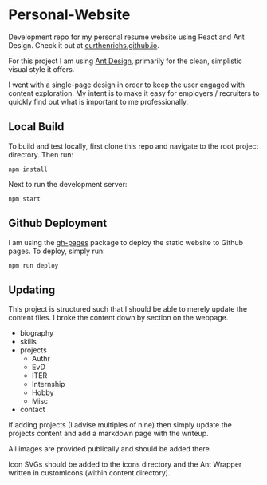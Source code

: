 # Personal-Website
Development repo for my personal resume website using React and Ant Design. Check
it out at [curthenrichs.github.io](https://curthenrichs.github.io/).

For this project I am using [Ant Design](https://ant.design/), primarily for the
clean, simplistic visual style it offers.

I went with a single-page design in order to keep the user engaged with content
exploration. My intent is to make it easy for employers / recruiters to quickly
find out what is important to me professionally.

## Local Build
To build and test locally, first clone this repo and navigate to the root project
directory. Then run:

```
npm install
```

Next to run the development server:

```
npm start
```

## Github Deployment
I am using the [gh-pages]() package to deploy the static website to Github pages.
To deploy, simply run:

```
npm run deploy
```

## Updating
This project is structured such that I should be able to merely update the content
files. I broke the content down by section on the webpage.

- biography
- skills
- projects
  - Authr
  - EvD
  - ITER
  - Internship
  - Hobby
  - Misc
- contact

If adding projects (I advise multiples of nine) then simply update the projects
content and add a markdown page with the writeup.

All images are provided publically and should be added there.

Icon SVGs should be added to the icons directory and the Ant Wrapper written in
customIcons (within content directory).
